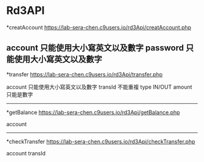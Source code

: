 # Rd3API

*creatAccount
https://lab-sera-chen.c9users.io/rd3Api/creatAccount.php

account 只能使用大小寫英文以及數字
password 只能使用大小寫英文以及數字
---------

*transfer
https://lab-sera-chen.c9users.io/rd3Api/transfer.php

account 只能使用大小寫英文以及數字
transId 不能重複
type IN/OUT
amount 只能是數字

---------

*getBalance
https://lab-sera-chen.c9users.io/rd3Api/getBalance.php

account

----------

*checkTransfer
https://lab-sera-chen.c9users.io/rd3Api/checkTransfer.php

account
transId

